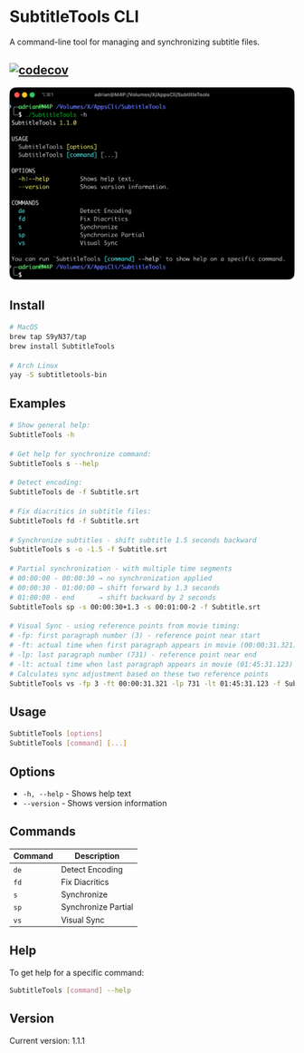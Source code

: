 # SubtitleTools CLI

A command-line tool for managing and synchronizing subtitle files.

[![codecov](https://codecov.io/gh/S9yN37/SubtitleTools/branch/main/graph/badge.svg)](https://codecov.io/gh/S9yN37/SubtitleTools)
---
![screenshot](.assets/SubtitleTools.png)

## Install

```bash
# MacOS
brew tap S9yN37/tap
brew install SubtitleTools

# Arch Linux
yay -S subtitletools-bin
```

## Examples

```bash
# Show general help:
SubtitleTools -h

# Get help for synchronize command:
SubtitleTools s --help

# Detect encoding:
SubtitleTools de -f Subtitle.srt

# Fix diacritics in subtitle files:
SubtitleTools fd -f Subtitle.srt

# Synchronize subtitles - shift subtitle 1.5 seconds backward
SubtitleTools s -o -1.5 -f Subtitle.srt

# Partial synchronization - with multiple time segments
# 00:00:00 - 00:00:30 → no synchronization applied
# 00:00:30 - 01:00:00 → shift forward by 1.3 seconds
# 01:00:00 - end      → shift backward by 2 seconds
SubtitleTools sp -s 00:00:30+1.3 -s 00:01:00-2 -f Subtitle.srt

# Visual Sync - using reference points from movie timing:
# -fp: first paragraph number (3) - reference point near start
# -ft: actual time when first paragraph appears in movie (00:00:31.321)
# -lp: last paragraph number (731) - reference point near end
# -lt: actual time when last paragraph appears in movie (01:45:31.123)
# Calculates sync adjustment based on these two reference points
SubtitleTools vs -fp 3 -ft 00:00:31.321 -lp 731 -lt 01:45:31.123 -f Subtitle.srt
```

## Usage

```bash
SubtitleTools [options]
SubtitleTools [command] [...]
```

## Options

- `-h, --help` - Shows help text
- `--version` - Shows version information

## Commands

| Command | Description |
|---------|-------------|
| `de` | Detect Encoding |
| `fd` | Fix Diacritics |
| `s` | Synchronize |
| `sp` | Synchronize Partial |
| `vs` | Visual Sync |

## Help

To get help for a specific command:

```bash
SubtitleTools [command] --help
```

## Version

Current version: 1.1.1
